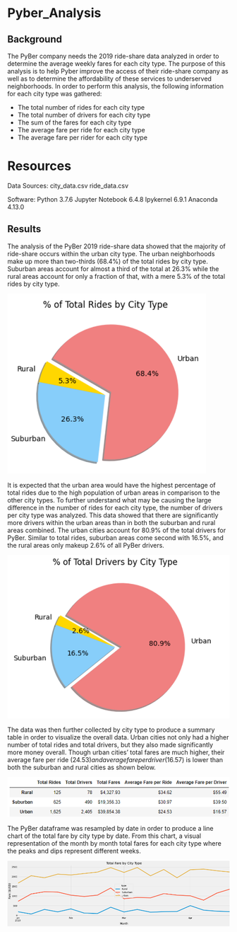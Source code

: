# Pyber_Analysis

## Background

The PyBer company needs the 2019 ride-share data analyzed in order to determine the average weekly fares for each city type. The purpose of this analysis is to help Pyber improve the access of their ride-share company as well as to determine the affordability of these services to underserved neighborhoods. In order to perform this analysis, the following information for each city type was gathered:

-	The total number of rides for each city type
-	The total number of drivers for each city type
-	The sum of the fares for each city type
-	The average fare per ride for each city type
-	The average fare per rider for each city type


# Resources
Data Sources: 
city_data.csv
ride_data.csv

Software: 
Python 3.7.6
Jupyter Notebook 6.4.8
Ipykernel 6.9.1
Anaconda 4.13.0

## Results

The analysis of the PyBer 2019 ride-share data showed that the majority of ride-share occurs within the urban city type. The urban neighborhoods make up more than two-thirds (68.4%) of the total rides by city type. Suburban areas account for almost a third of the total at 26.3% while the rural areas account for only a fraction of that, with a mere 5.3% of the total rides by city type. 

<img src="Resources/percent_of_total_rides.png" width="450">


It is expected that the urban area would have the highest percentage of total rides due to the high population of urban areas in comparison to the other city types. To further understand what may be causing the large difference in the number of rides for each city type, the number of drivers per city type was analyzed. This data showed that there are significantly more drivers within the urban areas than in both the suburban and rural areas combined. The urban cities account for 80.9% of the total drivers for PyBer. Similar to total rides, suburban areas come second with 16.5%, and the rural areas only makeup 2.6% of all PyBer drivers. 

<img src="Resources/percent_of_total_drivers.png" width="600">


The data was then further collected by city type to produce a summary table in order to visualize the overall data. Urban cities not only had a higher number of total rides and total drivers, but they also made significantly more money overall. Though urban cities’ total fares are much higher, their average fare per ride ($24.53) and average fare per driver ($16.57) is lower than both the suburban and rural cities as shown below. 

<img src="Resources/summary_table.png" width="800">


The PyBer dataframe was resampled by date in order to produce a line chart of the total fare by city type by date.  From this chart, a visual representation of the month by month total fares for each city type where the peaks and dips represent different weeks.

<img src="Resources/total_fare_by_city.png" width="750">

